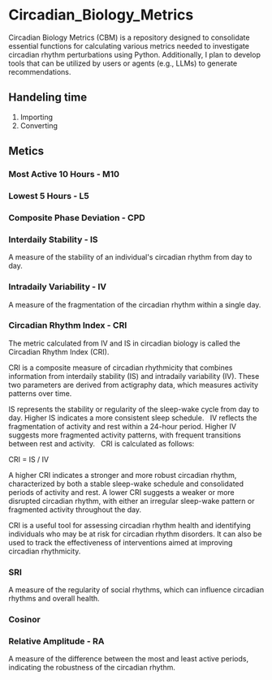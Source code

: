 # Circadian_Biology_Metrics
Circadian Biology Metrics (CBM) is a repository designed to consolidate essential functions for calculating various metrics needed to investigate circadian rhythm perturbations using Python. Additionally, I plan to develop tools that can be utilized by users or agents (e.g., LLMs) to generate recommendations.

## Handeling time
1) Importing
2) Converting

## Metics

### Most Active 10 Hours - M10

### Lowest 5 Hours - L5

### Composite Phase Deviation - CPD

### Interdaily Stability - IS
A measure of the stability of an individual's circadian rhythm from day to day.

### Intradaily Variability - IV
A measure of the fragmentation of the circadian rhythm within a single day.

### Circadian Rhythm Index - CRI
The metric calculated from IV and IS in circadian biology is called the Circadian Rhythm Index (CRI).

CRI is a composite measure of circadian rhythmicity that combines information from interdaily stability (IS) and intradaily variability (IV). These two parameters are derived from actigraphy data, which measures activity patterns over time.

IS represents the stability or regularity of the sleep-wake cycle from day to day. Higher IS indicates a more consistent sleep schedule.   
IV reflects the fragmentation of activity and rest within a 24-hour period. Higher IV suggests more fragmented activity patterns, with frequent transitions between rest and activity.   
CRI is calculated as follows:

CRI = IS / IV

A higher CRI indicates a stronger and more robust circadian rhythm, characterized by both a stable sleep-wake schedule and consolidated periods of activity and rest. A lower CRI suggests a weaker or more disrupted circadian rhythm, with either an irregular sleep-wake pattern or fragmented activity throughout the day.

CRI is a useful tool for assessing circadian rhythm health and identifying individuals who may be at risk for circadian rhythm disorders. It can also be used to track the effectiveness of interventions aimed at improving circadian rhythmicity.

### SRI
A measure of the regularity of social rhythms, which can influence circadian rhythms and overall health.

### Cosinor

### Relative Amplitude - RA
A measure of the difference between the most and least active periods, indicating the robustness of the circadian rhythm.
